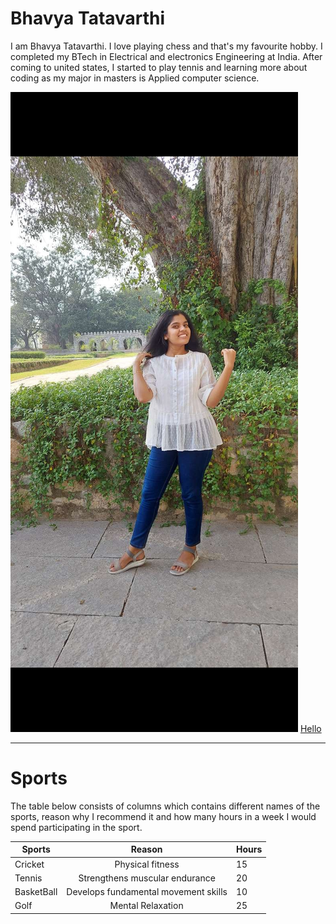 # Bhavya Tatavarthi
I am Bhavya Tatavarthi. I love playing chess and that's my favourite hobby. I completed my BTech in Electrical and electronics Engineering at India. After coming to united states, I started to play tennis and learning more about coding as my major in masters is Applied computer science.

![Image](bhavya.jpg)
[Hello](README.md)

***
# Sports
The table below consists of columns which contains different names of the sports, reason why I recommend it and how many hours in a week I would spend participating in the
sport.<br>

| Sports | Reason | Hours |
|---|:---:|---| 
|Cricket|Physical fitness|15|
|Tennis|Strengthens muscular endurance|20|
|BasketBall|Develops fundamental movement skills|10|
|Golf|Mental Relaxation|25|




